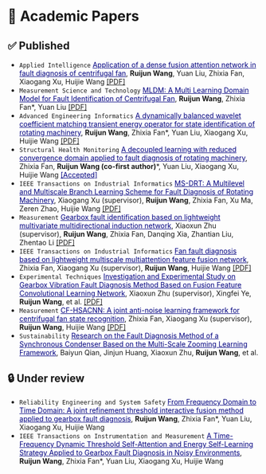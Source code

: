 # 📝 Academic Papers
## ✅ Published

- ``Applied Intelligence`` <span style="color:rgb(0,0,128);"><u>Application of a dense fusion attention network in fault diagnosis of centrifugal fan</u></span>, **Ruijun Wang**, Yuan Liu, Zhixia Fan, Xiaogang Xu, Huijie Wang <a href='https://link.springer.com/article/10.1007/s10489-024-05643-3'><i class="fa fa-file-pdf"></i>[PDF]</a> <span class='show_paper_citations' data='goCftmoAAAAJ:2osOgNQ5qMEC'></span>
- ``Measurement Science and Technology`` <span style="color:rgb(0,0,128);"><u>MLDM: A Multi Learning Domain Model for Fault Identification of Centrifugal Fan</u></span>, **Ruijun Wang**, Zhixia Fan*, Yuan Liu <a href='https://iopscience.iop.org/article/10.1088/1361-6501/ad9bda/meta'><i class="fa fa-file-pdf"></i>[PDF]</a> <span class='show_paper_citations' data='goCftmoAAAAJ:zYLM7Y9cAGgC'></span>
- ``Advanced Engineering Informatics`` <span style="color:rgb(0,0,128);"><u>A dynamically balanced wavelet coefficient matching transient energy operator for state identification of rotating machinery</u></span>, **Ruijun Wang**, Zhixia Fan*, Yuan Liu, Xiaogang Xu, Huijie Wang <a href='https://www.sciencedirect.com/science/article/abs/pii/S1474034625001697'><i class="fa fa-file-pdf"></i>[PDF]</a> <span class='show_paper_citations' data='goCftmoAAAAJ:Tyk-4Ss8FVUC'></span>
- ``Structural Health Monitoring`` <span style="color:rgb(0,0,128);"><u>A decoupled learning with reduced convergence domain applied to fault diagnosis of rotating machinery</u></span>, Zhixia Fan, **Ruijun Wang (co-first author)***, Yuan Liu, Xiaogang Xu, Huijie Wang <span style="color:rgb(0,0,128);"><u>[Accepted]</u></span>
- ``IEEE Transactions on Industrial Informatics`` <span style="color:rgb(0,0,128);"><u>MS-DRT: A Multilevel and Multiscale Branch Learning Scheme for Fault Diagnosis of Rotating Machinery</u></span>, Xiaogang Xu (supervisor), **Ruijun Wang**, Zhixia Fan, Xu Ma, Zeren Zhao, Huijie Wang <a href='https://ieeexplore.ieee.org/abstract/document/10199128'><i class="fa fa-file-pdf"></i>[PDF]</a> <span class='show_paper_citations' data='goCftmoAAAAJ:UeHWp8X0CEIC'></span>
- ``Measurement`` <span style="color:rgb(0,0,128);"><u>Gearbox fault identification based on lightweight multivariate multidirectional induction network</u></span>, Xiaoxun Zhu (supervisor), **Ruijun Wang**,  Zhixia Fan, Danqing Xia, Zhantian Liu, Zhentao Li <a href='https://www.sciencedirect.com/science/article/abs/pii/S0263224122002512'><i class="fa fa-file-pdf"></i>[PDF]</a> <span class='show_paper_citations' data='goCftmoAAAAJ:qjMakFHDy7sC'></span>
- ``IEEE Transactions on Industrial Informatics`` <span style="color:rgb(0,0,128);"><u>Fan fault diagnosis based on lightweight multiscale multiattention feature fusion network</u></span>, Zhixia Fan, Xiaogang Xu (supervisor), **Ruijun Wang**, Huijie Wang <a href='https://ieeexplore.ieee.org/abstract/document/9580581'><i class="fa fa-file-pdf"></i>[PDF]</a> <span class='show_paper_citations' data='goCftmoAAAAJ:d1gkVwhDpl0C'></span>
- ``Experimental Techniques`` <span style="color:rgb(0,0,128);"><u>Investigation and Experimental Study on Gearbox Vibration Fault Diagnosis Method Based on Fusion Feature Convolutional Learning Network</u></span>, Xiaoxun Zhu (supervisor), Xingfei Ye, **Ruijun Wang**, et al. <a href='https://link.springer.com/article/10.1007/s40799-022-00552-x'><i class="fa fa-file-pdf"></i>[PDF]</a> <span class='show_paper_citations' data='goCftmoAAAAJ:IjCSPb-OGe4C'></span>
- ``Measurement`` <span style="color:rgb(0,0,128);"><u>CF-HSACNN: A joint anti-noise learning framework for centrifugal fan state recognition</u></span>, Zhixia Fan, Xiaogang Xu (supervisor), **Ruijun Wang**, Huijie Wang <a href='https://www.sciencedirect.com/science/article/abs/pii/S0263224122010983'><i class="fa fa-file-pdf"></i>[PDF]</a> <span class='show_paper_citations' data='goCftmoAAAAJ:u-x6o8ySG0sC'></span>
- ``Sustainability`` <span style="color:rgb(0,0,128);"><u>Research on the Fault Diagnosis Method of a Synchronous Condenser Based on the Multi-Scale Zooming Learning Framework</u></span>, Baiyun Qian, Jinjun Huang, Xiaoxun Zhu, **Ruijun Wang**, et al.

## 🔒️ Under review
- ``Reliability Engineering and System Safety`` <span style="color:rgb(0,0,128);"><u>From Frequency Domain to Time Domain: A joint refinement threshold interactive fusion method applied to gearbox fault diagnosis</u></span>, **Ruijun Wang**, Zhixia Fan*, Yuan Liu, Xiaogang Xu, Huijie Wang
- ``IEEE Transactions on Instrumentation and Measurement`` <span style="color:rgb(0,0,128);"><u>A Time-Frequency Dynamic Threshold Self-Attention and Energy Self-Learning Strategy Applied to Gearbox Fault Diagnosis in Noisy Environments</u></span>, **Ruijun Wang**, Zhixia Fan*, Yuan Liu, Xiaogang Xu, Huijie Wang